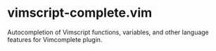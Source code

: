# vimscript-complete.vim
Autocompletion of Vimscript functions, variables, and other language features for Vimcomplete plugin.
